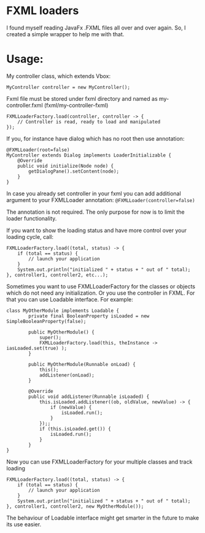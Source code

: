 # FXML loaders

I found myself reading JavaFx .FXML files all over and over again. So, I created a simple wrapper to help me with that.

# Usage:

My controller class, which extends Vbox:
	
	MyController controller = new MyController();

Fxml file must be stored under fxml directory and named as my-controller.fxml (fxml/my-controller-fxml)

	FXMLLoaderFactory.load(controller, controller -> {
		// Controller is read, ready to load and manipulated
	});

If you, for instance have dialog which has no root then use annotation:

	@FXMLLoader(root=false)
	MyController extends Dialog implements LoaderInitializable {
		@Override
		public void initialize(Node node) {
			getDialogPane().setContent(node);
		}
	}

In case you already set controller in your fxml you can add additional argument to your FXMLLoader annotation: ``@FXMLLoader(controller=false)``

The annotation is not required. The only purpose for now is to limit the loader functionality.

If you want to show the loading status and have more control over your loading cycle, call:

	FXMLLoaderFactory.load((total, status) -> {
		if (total == status) {
			// launch your application
		}
		System.out.println("initialized " + status + " out of " total);
	}, controller1, controller2, etc...);

Sometimes you want to use FXMLLoaderFactory for the classes or objects which do not need any initialization. Or you use the controller in FXML. For that you can use Loadable interface. For example:

	class MyOtherModule implements Loadable {
			private final BooleanProperty isLoaded = new SimpleBooleanProperty(false);

			public MyOtherModule() {
				super();
				FXMLLoaderFactory.load(this, theInstance -> iasLoaded.set(true) );
			}
		
			public MyOtherModule(Runnable onLoad) {
				this();
				addListener(onLoad);
			}

			@Override
			public void addListener(Runnable isLoaded) {
				this.isLoaded.addListener((ob, oldValue, newValue) -> {
					if (newValue) {
						isLoaded.run();
					}
				});;
				if (this.isLoaded.get()) {
					isLoaded.run();
				}
			}
	}

Now you can use FXMLLoaderFactory for your multiple classes and track loading

	FXMLLoaderFactory.load((total, status) -> {
		if (total == status) {
			// launch your application
		}
		System.out.println("initialized " + status + " out of " total);
	}, controller1, controller2, new MyOtherModule());

The behaviour of Loadable interface might get smarter in the future to make its use easier.


